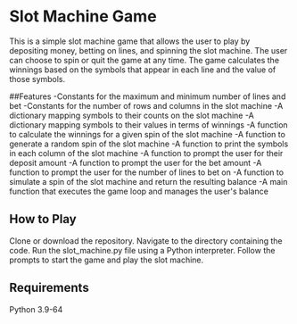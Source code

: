 # Slot Machine Game
This is a simple slot machine game that allows the user to play by depositing money, betting on lines, and spinning the slot machine. The user can choose to spin or quit the game at any time. The game calculates the winnings based on the symbols that appear in each line and the value of those symbols.

##Features
-Constants for the maximum and minimum number of lines and bet
-Constants for the number of rows and columns in the slot machine
-A dictionary mapping symbols to their counts on the slot machine
-A dictionary mapping symbols to their values in terms of winnings
-A function to calculate the winnings for a given spin of the slot machine
-A function to generate a random spin of the slot machine
-A function to print the symbols in each column of the slot machine
-A function to prompt the user for their deposit amount
-A function to prompt the user for the bet amount
-A function to prompt the user for the number of lines to bet on
-A function to simulate a spin of the slot machine and return the resulting balance
-A main function that executes the game loop and manages the user's balance
## How to Play
Clone or download the repository.
Navigate to the directory containing the code.
Run the slot_machine.py file using a Python interpreter.
Follow the prompts to start the game and play the slot machine.
## Requirements
Python 3.9-64
